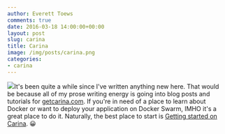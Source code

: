 ```yaml
---
author: Everett Toews
comments: true
date: 2016-03-18 14:00:00+00:00
layout: post
slug: carina
title: Carina
image: /img/posts/carina.png
categories:
- carina
---
```


<img class="img-right" src="{{ page.image }}"/>It's been quite a while since I've written anything new here. That would be because all of my prose writing energy is going into blog posts and tutorials for [getcarina.com](https://getcarina.com/). If you're in need of a place to learn about Docker or want to deploy your application on Docker Swarm, IMHO it's a great place to do it. Naturally, the best place to start is [Getting started on Carina](https://getcarina.com/docs/getting-started/getting-started-on-carina/). 😀

<!--more-->

